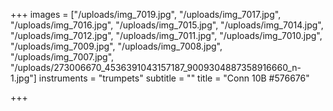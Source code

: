 +++
images = ["/uploads/img_7019.jpg", "/uploads/img_7017.jpg", "/uploads/img_7016.jpg", "/uploads/img_7015.jpg", "/uploads/img_7014.jpg", "/uploads/img_7012.jpg", "/uploads/img_7011.jpg", "/uploads/img_7010.jpg", "/uploads/img_7009.jpg", "/uploads/img_7008.jpg", "/uploads/img_7007.jpg", "/uploads/273006670_4536391043157187_9009304887358916660_n-1.jpg"]
instruments = "trumpets"
subtitle = ""
title = "Conn 10B #576676"

+++
